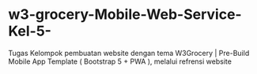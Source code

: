 # w3-grocery-Mobile-Web-Service-Kel-5-
Tugas Kelompok pembuatan website dengan tema W3Grocery | Pre-Build Mobile App Template ( Bootstrap 5 + PWA ), melalui refrensi website
